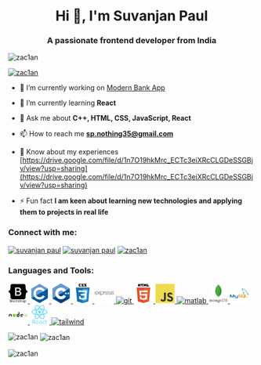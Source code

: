 <h1 align="center">Hi 👋, I'm Suvanjan Paul</h1>
<h3 align="center">A passionate frontend developer from India</h3>

<p align="left"> <img src="https://komarev.com/ghpvc/?username=zac1an&label=Profile%20views&color=0e75b6&style=flat" alt="zac1an" /> </p>

<p align="left"> <a href="https://github.com/ryo-ma/github-profile-trophy"><img src="https://github-profile-trophy.vercel.app/?username=zac1an" alt="zac1an" /></a> </p>

- 🔭 I’m currently working on [Modern Bank App](https://github.com/Zac1aN/Modern_Bank_App)

- 🌱 I’m currently learning **React**

- 💬 Ask me about **C++, HTML, CSS, JavaScript, React**

- 📫 How to reach me **sp.nothing35@gmail.com**

- 📄 Know about my experiences [https://drive.google.com/file/d/1n7O19hkMrc_ECTc3eiXRcCLGDeSSGBjv/view?usp=sharing](https://drive.google.com/file/d/1n7O19hkMrc_ECTc3eiXRcCLGDeSSGBjv/view?usp=sharing)

- ⚡ Fun fact **I am keen about learning new technologies and applying them to projects in real life**

<h3 align="left">Connect with me:</h3>
<p align="left">
<a href="https://linkedin.com/in/suvanjan paul" target="blank"><img align="center" src="https://raw.githubusercontent.com/rahuldkjain/github-profile-readme-generator/master/src/images/icons/Social/linked-in-alt.svg" alt="suvanjan paul" height="30" width="40" /></a>
<a href="https://fb.com/suvanjan paul" target="blank"><img align="center" src="https://raw.githubusercontent.com/rahuldkjain/github-profile-readme-generator/master/src/images/icons/Social/facebook.svg" alt="suvanjan paul" height="30" width="40" /></a>
<a href="https://www.leetcode.com/zac1an" target="blank"><img align="center" src="https://raw.githubusercontent.com/rahuldkjain/github-profile-readme-generator/master/src/images/icons/Social/leet-code.svg" alt="zac1an" height="30" width="40" /></a>
</p>

<h3 align="left">Languages and Tools:</h3>
<p align="left"> <a href="https://getbootstrap.com" target="_blank" rel="noreferrer"> <img src="https://raw.githubusercontent.com/devicons/devicon/master/icons/bootstrap/bootstrap-plain-wordmark.svg" alt="bootstrap" width="40" height="40"/> </a> <a href="https://www.cprogramming.com/" target="_blank" rel="noreferrer"> <img src="https://raw.githubusercontent.com/devicons/devicon/master/icons/c/c-original.svg" alt="c" width="40" height="40"/> </a> <a href="https://www.w3schools.com/cpp/" target="_blank" rel="noreferrer"> <img src="https://raw.githubusercontent.com/devicons/devicon/master/icons/cplusplus/cplusplus-original.svg" alt="cplusplus" width="40" height="40"/> </a> <a href="https://www.w3schools.com/css/" target="_blank" rel="noreferrer"> <img src="https://raw.githubusercontent.com/devicons/devicon/master/icons/css3/css3-original-wordmark.svg" alt="css3" width="40" height="40"/> </a> <a href="https://expressjs.com" target="_blank" rel="noreferrer"> <img src="https://raw.githubusercontent.com/devicons/devicon/master/icons/express/express-original-wordmark.svg" alt="express" width="40" height="40"/> </a> <a href="https://git-scm.com/" target="_blank" rel="noreferrer"> <img src="https://www.vectorlogo.zone/logos/git-scm/git-scm-icon.svg" alt="git" width="40" height="40"/> </a> <a href="https://www.w3.org/html/" target="_blank" rel="noreferrer"> <img src="https://raw.githubusercontent.com/devicons/devicon/master/icons/html5/html5-original-wordmark.svg" alt="html5" width="40" height="40"/> </a> <a href="https://developer.mozilla.org/en-US/docs/Web/JavaScript" target="_blank" rel="noreferrer"> <img src="https://raw.githubusercontent.com/devicons/devicon/master/icons/javascript/javascript-original.svg" alt="javascript" width="40" height="40"/> </a> <a href="https://www.mathworks.com/" target="_blank" rel="noreferrer"> <img src="https://upload.wikimedia.org/wikipedia/commons/2/21/Matlab_Logo.png" alt="matlab" width="40" height="40"/> </a> <a href="https://www.mongodb.com/" target="_blank" rel="noreferrer"> <img src="https://raw.githubusercontent.com/devicons/devicon/master/icons/mongodb/mongodb-original-wordmark.svg" alt="mongodb" width="40" height="40"/> </a> <a href="https://www.mysql.com/" target="_blank" rel="noreferrer"> <img src="https://raw.githubusercontent.com/devicons/devicon/master/icons/mysql/mysql-original-wordmark.svg" alt="mysql" width="40" height="40"/> </a> <a href="https://nodejs.org" target="_blank" rel="noreferrer"> <img src="https://raw.githubusercontent.com/devicons/devicon/master/icons/nodejs/nodejs-original-wordmark.svg" alt="nodejs" width="40" height="40"/> </a> <a href="https://reactjs.org/" target="_blank" rel="noreferrer"> <img src="https://raw.githubusercontent.com/devicons/devicon/master/icons/react/react-original-wordmark.svg" alt="react" width="40" height="40"/> </a> <a href="https://tailwindcss.com/" target="_blank" rel="noreferrer"> <img src="https://www.vectorlogo.zone/logos/tailwindcss/tailwindcss-icon.svg" alt="tailwind" width="40" height="40"/> </a> </p>

<p><img align="left" src="https://github-readme-stats.vercel.app/api/top-langs?username=zac1an&show_icons=true&locale=en&layout=compact" alt="zac1an" /></p>

<p>&nbsp;<img align="center" src="https://github-readme-stats.vercel.app/api?username=zac1an&show_icons=true&locale=en" alt="zac1an" /></p>

<p><img align="center" src="https://github-readme-streak-stats.herokuapp.com/?user=zac1an&" alt="zac1an" /></p>
